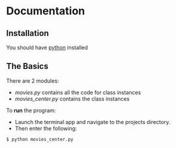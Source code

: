 # Documentation

## Installation

You should have [python](https://www.python.org/downloads/release/python-2712/) installed

## The Basics

There are 2 modules:

* _movies.py_  contains all the code for class instances
* _movies_center.py_ contains the class instances

To **run** the program:

* Launch the terminal app and navigate to the projects directory.
* Then enter the following:
```
$ python movies_center.py
```
